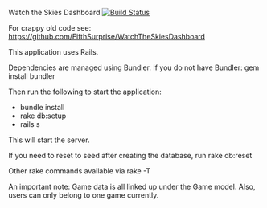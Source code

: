 Watch the Skies Dashboard
[![Build Status](https://travis-ci.org/travis-ci/travis-web.svg?branch=master)](https://travis-ci.org/travis-ci/travis-web)

For crappy old code see: https://github.com/FifthSurprise/WatchTheSkiesDashboard

This application uses Rails.

Dependencies are managed using Bundler.
If you do not have Bundler:
  gem install bundler

Then run the following to start the application:

- bundle install
- rake db:setup
- rails s

This will start the server.

If you need to reset to seed after creating the database, run rake db:reset

Other rake commands available via rake -T

An important note: Game data is all linked up under the Game model.  Also, users can only belong to one game currently.